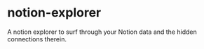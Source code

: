 # notion-explorer
A notion explorer to surf through your Notion data and the hidden connections therein.
